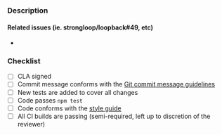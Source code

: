 ### Description


#### Related issues (ie. strongloop/loopback#49, etc)

- 

### Checklist

- [ ] CLA signed
- [ ] Commit message conforms with the [Git commit message
  guidelines](http://loopback.io/doc/en/contrib/git-commit-messages.html)
- [ ] New tests are added to cover all changes
- [ ] Code passes `npm test`
- [ ] Code conforms with the [style
  guide](http://loopback.io/doc/en/contrib/style-guide.html)
- [ ] All CI builds are passing (semi-required, left up to discretion of the
  reviewer)
